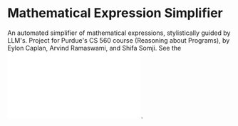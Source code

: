 # Mathematical Expression Simplifier
An automated simplifier of mathematical expressions, stylistically guided by LLM's. Project for Purdue's CS 560 course (Reasoning about Programs), by Eylon Caplan, Arvind Ramaswami, and Shifa Somji. See the [![report (PDF)](CS_560_Project.pdf)](https://raw.githubusercontent.com/eyloncaplan/exp_simp/main/CS_560_Project.pdf).



